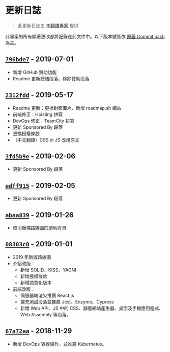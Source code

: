 # 更新日誌

> 此更新日誌由 [本翻譯專案](https://github.com/goodjack/developer-roadmap-chinese) 提供

此專案的所有顯著更改都將記錄在此文件中。以下版本號皆依 [原著 Commit hash](https://github.com/kamranahmedse/developer-roadmap/commits/master) 為主。

## [`796bde7`](https://github.com/kamranahmedse/developer-roadmap/tree/796bde76c96759b9d23892d30d2dbd8b55892aac) - 2019-07-01

- 新增 GitHub 贊助功能
- Readme 更新總結段落，移除贊助段落

## [`2312fdd`](https://github.com/kamranahmedse/developer-roadmap/tree/2312fdd608feb5c660645d02058200ccbfbbf4c6) - 2019-05-17

- Readme 更新：更換封面圖片、新增 roadmap.sh 網站
- 前端修正：Hoisting 拼寫
- DevOps 修正：TeamCity 拼寫
- 更新 Sponsored By 段落
- 更換授權條款
- （中文翻譯）CSS in JS 改用原文

## [`3fd5b9e`](https://github.com/kamranahmedse/developer-roadmap/tree/3fd5b9e7448d5a1eafffd380141e5dc2fedb2e50) - 2019-02-06

- 更新 Sponsored By 段落

## [`edff915`](https://github.com/kamranahmedse/developer-roadmap/tree/edff9156ff6820bdf29db11381cab590429122a5) - 2019-02-05

- 更新 Sponsored By 段落

## [`abaa839`](https://github.com/kamranahmedse/developer-roadmap/tree/abaa839b26d6bfb02208ad63e25186b558c1bdc4) - 2019-01-26

- 取消後端路線圖的透明背景

## [`08303c0`](https://github.com/kamranahmedse/developer-roadmap/tree/08303c062316bd3c903dcbd4d38cf31ca1b705bc) - 2019-01-01

- 2019 年新版路線圖
- 介紹改版：
  - 新增 SOLID、KISS、YAGNI
  - 新增授權條款
  - 新增語意化版本
- 前端改版：
  - 伺服器端渲染推薦 React.js
  - 擴充測試段落並推薦 Jest、Enzyme、Cypress
  - 新增 Web API、JS 中的 CSS、靜態網站產生器、桌面及手機應用程式、Web Assembly 等段落。

## [`67a72aa`](https://github.com/kamranahmedse/developer-roadmap/commit/67a72aab113e79c11e292ada394606f079f6a263) - 2018-11-29

- 新增 DevOps 容器協作，並推薦 Kubernetes。
